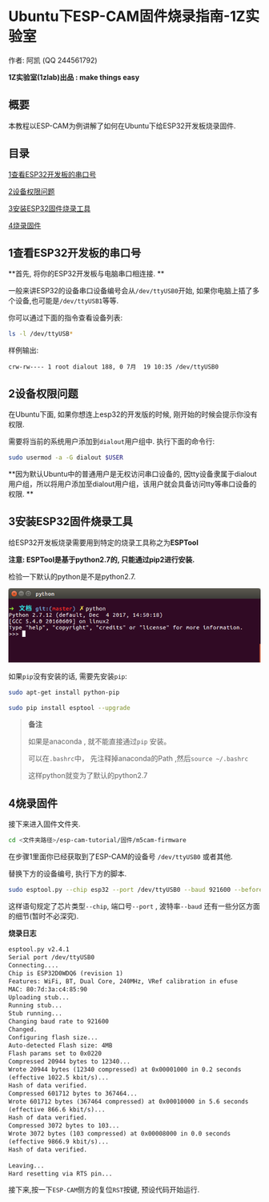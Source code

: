 # Ubuntu下ESP-CAM固件烧录指南-1Z实验室

作者: 阿凯 (QQ 244561792)

**1Z实验室(1zlab)出品 : make things easy**


## 概要

 本教程以ESP-CAM为例讲解了如何在Ubuntu下给ESP32开发板烧录固件.


## 目录

[1查看ESP32开发板的串口号](#1查看ESP32开发板的串口号)

[2设备权限问题](#2设备权限问题)

[3安装ESP32固件烧录工具](#3安装ESP32固件烧录工具)

[4烧录固件](#4烧录固件)

## 1查看ESP32开发板的串口号

**首先, 将你的ESP32开发板与电脑串口相连接. **

一般来讲ESP32的设备串口设备编号会从`/dev/ttyUSB0`开始, 如果你电脑上插了多个设备,也可能是`/dev/ttyUSB1`等等. 

你可以通过下面的指令查看设备列表:

```bash
ls -l /dev/ttyUSB*
```

样例输出: 

```
crw-rw---- 1 root dialout 188, 0 7月  19 10:35 /dev/ttyUSB0
```





## 2设备权限问题

在Ubuntu下面, 如果你想连上esp32的开发版的时候, 刚开始的时候会提示你没有权限. 

需要将当前的系统用户添加到`dialout`用户组中. 执行下面的命令行:  

```bash
sudo usermod -a -G dialout $USER
```

**因为默认Ubuntu中的普通用户是无权访问串口设备的, 因tty设备隶属于dialout用户组，所以将用户添加至dialout用户组，该用户就会具备访问tty等串口设备的权限. **





## 3安装ESP32固件烧录工具

给ESP32开发板烧录需要用到特定的烧录工具称之为**ESPTool**

**注意: ESPTool是基于python2.7的, 只能通过pip2进行安装.**

检验一下默认的python是不是python2.7.

![python](./IMG/python2.png)



如果`pip`没有安装的话, 需要先安装`pip`:

```bash
sudo apt-get install python-pip
```

```bash
sudo pip install esptool --upgrade
```

> **备注**
>
> 如果是anaconda  , 就不能直接通过`pip` 安装。
>
> 可以在`.bashrc`中， 先注释掉anaconda的Path ,然后`source ~/.bashrc` 
>
> 这样python就变为了默认的python2.7



## 4烧录固件

接下来进入固件文件夹. 

```bash
cd <文件夹路径>/esp-cam-tutorial/固件/m5cam-firmware
```

在步骤1里面你已经获取到了ESP-CAM的设备号 `/dev/ttyUSB0` 或者其他.

替换下方的设备编号, 执行下方的脚本.

```bash
sudo esptool.py --chip esp32 --port /dev/ttyUSB0 --baud 921600 --before default_reset --after hard_reset write_flash -z --flash_mode dio --flash_freq 40m --flash_size detect 0x1000 bootloader.bin 0x10000 esp32-cam-demo.bin 0x8000 partitions_singleapp.bin
```

这样语句规定了芯片类型`--chip`, 端口号`--port` , 波特率`--baud` 还有一些分区方面的细节(暂时不必深究). 

**烧录日志**

```
esptool.py v2.4.1
Serial port /dev/ttyUSB0
Connecting....
Chip is ESP32D0WDQ6 (revision 1)
Features: WiFi, BT, Dual Core, 240MHz, VRef calibration in efuse
MAC: 80:7d:3a:c4:85:90
Uploading stub...
Running stub...
Stub running...
Changing baud rate to 921600
Changed.
Configuring flash size...
Auto-detected Flash size: 4MB
Flash params set to 0x0220
Compressed 20944 bytes to 12340...
Wrote 20944 bytes (12340 compressed) at 0x00001000 in 0.2 seconds (effective 1022.5 kbit/s)...
Hash of data verified.
Compressed 601712 bytes to 367464...
Wrote 601712 bytes (367464 compressed) at 0x00010000 in 5.6 seconds (effective 866.6 kbit/s)...
Hash of data verified.
Compressed 3072 bytes to 103...
Wrote 3072 bytes (103 compressed) at 0x00008000 in 0.0 seconds (effective 9866.9 kbit/s)...
Hash of data verified.

Leaving...
Hard resetting via RTS pin...

```



接下来,按一下`ESP-CAM`侧方的复位`RST`按键, 预设代码开始运行. 



